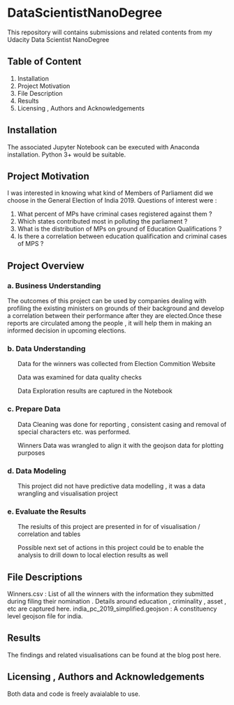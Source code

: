 # DataScientistNanoDegree
This repository will contains submissions and related contents from my  Udacity Data Scientist NanoDegree

## Table of Content
1. Installation
2. Project Motivation
3. File Description
4. Results
5. Licensing , Authors and Acknowledgements

## Installation

The associated Jupyter Notebook can be executed with Anaconda installation. Python 3+ would be suitable.

## Project Motivation 

I was interested in knowing what kind of Members of Parliament did we choose in the General Election of India 2019.
Questions of interest were :

1. What percent of MPs have criminal cases registered against them ?
2. Which states contributed most in polluting the parliament ?
3. What is the distribution of MPs on ground of Education Qualifications ? 
4. Is there a correlation between education qualification and criminal cases of MPS ?

## Project Overview
### a. Business Understanding
The outcomes of this project can be used by companies dealing with profiling the existing ministers on grounds of their background and 
develop a correlation between their performance after they are elected.Once these reports are circulated among the people , it will help them in making an informed decision in upcoming elections.

### b. Data Understanding
<ul> Data for the winners was collected from Election Commition Website </ul>
<ul> Data was examined for data quality checks </ul>
<ul> Data Exploration results are captured in the Notebook </ul>

### c. Prepare Data
<ul> Data Cleaning was done for reporting , consistent casing and removal of special characters etc. was performed. </ul>
<ul> Winners Data was wrangled to align it with the geojson data for plotting purposes  </ul>

### d. Data Modeling
<ul> This project did not have predictive data modelling , it was a data wrangling and visualisation project  </ul>

### e. Evaluate the Results
<ul> The resiults of this project are presented in for of visualisation / correlation and tables  </ul>
<ul> Possible next set of actions in this project could be to enable the analysis to drill down to local election results as well  </ul>

## File Descriptions
Winners.csv : List of all the winners with the information they submitted during filing their nomination . Details around education , criminality , asset , etc are captured here.
india_pc_2019_simplified.geojson : A constituency level geojson file for india.

## Results

The findings and related visualisations can be found at the blog post here.

## Licensing , Authors and Acknowledgements

Both data and code is freely avaialable to use.



